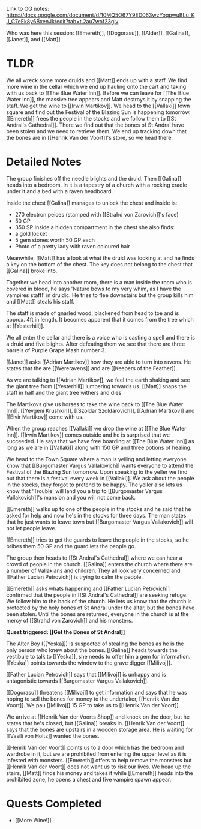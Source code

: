 Link to OG notes: https://docs.google.com/document/d/10MQ5O67Y9ED063wzYoqpwuBLu_KJ_C7eEk8y6BxenJk/edit?tab=t.2au7wof23giv

Who was here this session: [[Emereth]], [[Dogorasu]], [[Alder]], [[Galina]], [[Janet]], and [[Matt]]
# TLDR
We all wreck some more druids and [[Matt]] ends up with a staff. We find more wine in the cellar which we end up hauling onto the cart and taking with us back to [[The Blue Water Inn]]. Before we can leave for [[The Blue Water Inn]], the massive tree appears and Matt destroys it by snapping the staff. We get the wine to [[Irwin Martikov]]. We head to the [[Vallaki]] town square and find out the Festival of the Blazing Sun is happening tomorrow. [[Emereth]] frees the people in the stocks and we follow them to [[St Andral's Cathedral]]. There we find out that the bones of St Andral have been stolen and we need to retrieve them. We end up tracking down that the bones are in [[Henrik Van der Voort]]'s store, so we head there. 
# Detailed Notes
The group finishes off the needle blights and the druid. Then [[Galina]] heads into a bedroom. In it is a tapestry of a church with a rocking cradle under it and a bed with a raven headboard. 

Inside the chest [[Galina]] manages to unlock the chest and inside is:
* 270 electron peices (stamped with [[Strahd von Zarovich]]'s face)
* 50 GP
* 350 SP
Inside a hidden compartment in the chest she also finds:
* a gold locket
* 5 gem stones worth 50 GP each
* Photo of a pretty lady with raven coloured hair

Meanwhile, [[Matt]] has a look at what the druid was looking at and he finds a key on the bottom of the chest. The key does not belong to the chest that [[Galina]] broke into. 

Together we head into another room, there is a man inside the room who is covered in blood, he says 'Nature bows to my very whim, as I have the vampires staff!' in druidic. He tries to flee downstairs but the group kills him and [[Matt]] steals his staff. 

The staff is made of gnarled wood, blackened from head to toe and is approx. 4ft in length. It becomes apparent that it comes from the tree which at [[Yesterhill]]. 

We all enter the cellar and there is a voice who is casting a spell and there is a druid and five blights. After defeating them we see that there are three barrels of Purple Grape Mash number 3. 

[[Janet]] asks [[Adrian Martikov]] how they are able to turn into ravens. He states that the are [[Wereravens]] and are [[Keepers of the Feather]]. 

As we are talking to [[Adrian Martikov]], we feel the earth shaking and see the giant tree from [[Yesterhill]] lumbering towards us. [[Matt]] snaps the staff in half and the giant tree withers and dies

The Martikovs give us horses to take the wine back to [[The Blue Water Inn]]. [[Yevgeni Krushkin]], [[Szoldar Szoldarovich]], [[Adrian Martikov]] and [[Elvir Martikov]] come with us. 

When the group reaches [[Vallaki]] we drop the wine at [[The Blue Water Inn]]. [[Irwin Martikov]] comes outside and he is surprised that we succeeded. He says that we have free boarding at [[The Blue Water Inn]] as long as we are in [[Vallaki]] along with 150 GP and three potions of healing. 

We head to the Town Square where a man is yelling and letting everyone know that [[Burgomaster Vargus Vallakovich]] wants everyone to attend the Festival of the Blazing Sun tomorrow. Upon speaking to the yeller we find out that there is a festival every week in [[Vallaki]]. We ask about the people in the stocks, they forgot to pretend to be happy. The yeller also lets us know that 'Trouble' will land you a trip to [[Burgomaster Vargus Vallakovich]]'s mansion and you will not come back. 

[[Emereth]] walks up to one of the people in the stocks and he said that he asked for help and now he's in the stocks for three days. The man states that he just wants to leave town but [[Burgomaster Vargus Vallakovich]] will not let people leave. 

[[Emereth]] tries to get the guards to leave the people in the stocks, so he bribes them 50 GP and the guard lets the people go. 

The group then heads to [[St Andral's Cathedral]] where we can hear a crowd of people in the church. [[Galina]] enters the church where there are a number of Vallakians and children. They all look very concerned and [[Father Lucian Petrovich]] is trying to calm the people. 

[[Emereth]] asks whats happening and [[Father Lucian Petrovich]] confirmed that the people in [[St Andral's Cathedral]] are seeking refuge. We follow him to the back of the church. He lets us know that the church is protected by the holy bones of St Andral under the altar, but the bones have been stolen. Until the bones are returned, everyone in the church is at the mercy of [[Strahd von Zarovich]] and his monsters. 

**Quest triggered: [[Get the Bones of St Andral]]**

The Alter Boy ([[Yeska]]) is suspected of stealing the bones as he is the only person who knew about the bones. [[Galina]] heads towards the vestibule to talk to [[Yeska]], she needs to offer him a gem for information. [[Yeska]] points towards the window to the grave digger [[Milivoj]]. 

[[Father Lucian Petrovich]] says that [[Milivoj]] is unhappy and is antagonistic towards [[Burgomaster Vargus Vallakovich]]. 

[[Dogorasu]] threatens [[Milivoj]] to get information and says that he was hoping to sell the bones for money to the undertaker, [[Henrik Van der Voort]]. We pau [[Milivoj]] 15 GP to take us to [[Henrik Van der Voort]]. 

We arrive at [[Henrik Van der Voorts Shop]] and knock on the door, but he states that he's closed, but [[Galina]] breaks in. [[Henrik Van der Voort]] says that the bones are upstairs in a wooden storage area. He is waiting for [[Vasili von Holtz]] wanted the bones. 

[[Henrik Van der Voort]] points us to a door which has the bedroom and wardrobe in it, but we are prohibited from entering the upper level as it is infested with monsters. [[Emereth]] offers to help remove the monsters but [[Henrik Van der Voort]] does not want us to risk our lives. We head up the stairs, [[Matt]] finds his money and takes it while [[Emereth]] heads into the prohibited zone, he opens a chest and five vampire spawn appear. 
# Quests Completed
* [[More Wine!]]